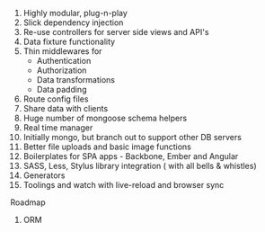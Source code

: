 1. Highly modular, plug-n-play
2. Slick dependency injection
3. Re-use controllers for server side views and API's
4. Data fixture functionality
5. Thin middlewares for 
      - Authentication
      - Authorization
      - Data transformations
      - Data padding
6. Route config files
7. Share data with clients
8. Huge number of mongoose schema helpers
10. Real time manager
12. Initially mongo, but branch out to support other DB servers
11. Better file uploads and basic image functions
9. Boilerplates for SPA apps - Backbone, Ember and Angular
10. SASS, Less, Stylus library integration ( with all bells & whistles)
11. Generators
12. Toolings and watch with live-reload and browser sync


Roadmap
1. ORM
